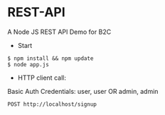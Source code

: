 # REST-API
A Node JS REST API Demo for B2C

- Start
```
$ npm install && npm update
$ node app.js
```

- HTTP client call:

Basic Auth Credentials: user, user OR admin, admin

```POST http://localhost/signup```
